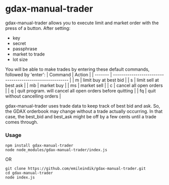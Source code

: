 # gdax-manual-trader
gdax-manual-trader allows you to execute limit and market order with the press of a button. After setting:
* key
* secret
* passphrase
* market to trade
* lot size

You will be able to make trades by entering these default commands, followed by 'enter':
| Command | Action                                                    |
| ------- | --------------------------------------------------------  |
| m       | limit buy at best bid                                     |
| s       | limit sell at best ask                                    |
| mb      | market buy                                                |
| ms      | market sell                                               |
| c       | cancel all open orders                                    |
| q       | quit program. will cancel all open orders before quitting |
| fq      | quit without cancelling orders                            |

gdax-manual-trader uses trade data to keep track of best bid and ask. So, the GDAX orderbook may change without a trade actually occurring. In that case, the best_bid and best_ask might be off by a few cents until a trade comes through.

### Usage
```
npm install gdax-manual-trader
node node_modules/gdax-manual-trader/index.js
```
OR
```
git clone https://github.com/emileindik/gdax-manual-trader.git
cd gdax-manual-trader
node index.js
```
